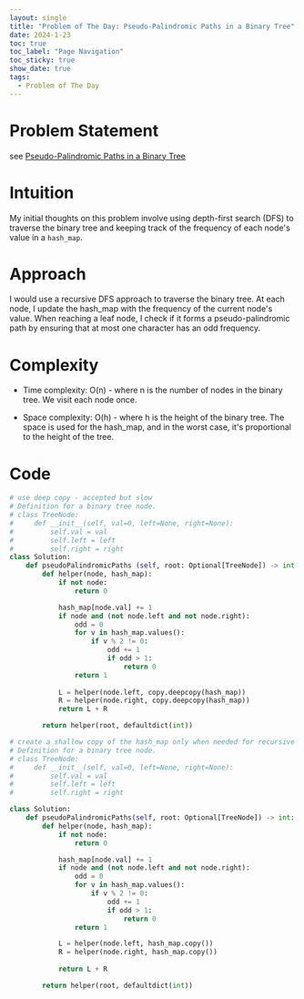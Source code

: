 ```yaml
---
layout: single
title: "Problem of The Day: Pseudo-Palindromic Paths in a Binary Tree"
date: 2024-1-23
toc: true
toc_label: "Page Navigation"
toc_sticky: true
show_date: true
tags:
  - Problem of The Day
---
```

# Problem Statement
see [Pseudo-Palindromic Paths in a Binary Tree](https://leetcode.com/problems/pseudo-palindromic-paths-in-a-binary-tree/description/?envType=daily-question&envId=2024-01-24)

# Intuition
My initial thoughts on this problem involve using depth-first search (DFS) to traverse the binary tree and keeping track of the frequency of each node's value in a `hash_map`.

# Approach
I would use a recursive DFS approach to traverse the binary tree. At each node, I update the hash_map with the frequency of the current node's value. When reaching a leaf node, I check if it forms a pseudo-palindromic path by ensuring that at most one character has an odd frequency.

# Complexity
- Time complexity:
O(n) - where n is the number of nodes in the binary tree. We visit each node once.

- Space complexity:
O(h) - where h is the height of the binary tree. The space is used for the hash_map, and in the worst case, it's proportional to the height of the tree.

# Code
```python
# use deep copy - accepted but slow
# Definition for a binary tree node.
# class TreeNode:
#     def __init__(self, val=0, left=None, right=None):
#         self.val = val
#         self.left = left
#         self.right = right
class Solution:
    def pseudoPalindromicPaths (self, root: Optional[TreeNode]) -> int:
        def helper(node, hash_map):
            if not node:
                return 0

            hash_map[node.val] += 1
            if node and (not node.left and not node.right):
                odd = 0
                for v in hash_map.values():
                    if v % 2 != 0:
                        odd += 1
                        if odd > 1:
                            return 0
                return 1
           
            L = helper(node.left, copy.deepcopy(hash_map))
            R = helper(node.right, copy.deepcopy(hash_map))
            return L + R

        return helper(root, defaultdict(int))
```

```python
# create a shallow copy of the hash_map only when needed for recursive calls, addressing the optimization concern. 
# Definition for a binary tree node.
# class TreeNode:
#     def __init__(self, val=0, left=None, right=None):
#         self.val = val
#         self.left = left
#         self.right = right

class Solution:
    def pseudoPalindromicPaths(self, root: Optional[TreeNode]) -> int:
        def helper(node, hash_map):
            if not node:
                return 0

            hash_map[node.val] += 1
            if node and (not node.left and not node.right):
                odd = 0
                for v in hash_map.values():
                    if v % 2 != 0:
                        odd += 1
                        if odd > 1:
                            return 0
                return 1

            L = helper(node.left, hash_map.copy())
            R = helper(node.right, hash_map.copy())
            
            return L + R

        return helper(root, defaultdict(int))

```